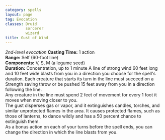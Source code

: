 ```yaml
---
category: spells
layout: page
tag: Evocation
classes: Druid
         sorcerer
         wizard
title: Gust of Wind 
---
```

_2nd-level evocation_ 
**Casting Time:** 1 action    
**Range:** Self (60-foot line)    
**Components:** V, S, M (a legume seed)    
**Duration:** Concentration, up to 1 minute 
A line of strong wind 60 feet long and 10 feet wide blasts from you in a direction you choose for the spell's duration. Each creature that starts its turn in the line must succeed on a Strength saving throw or be pushed 15 feet away from you in a direction following the line.    
Any creature in the line must spend 2 feet of movement for every 1 foot it moves when moving closer to you.    
The gust disperses gas or vapor, and it extinguishes candles, torches, and similar unprotected flames in the area. It causes protected flames, such as those of lanterns, to dance wildly and has a 50 percent chance to extinguish them.    
As a bonus action on each of your turns before the spell ends, you can change the direction in which the line blasts from you.